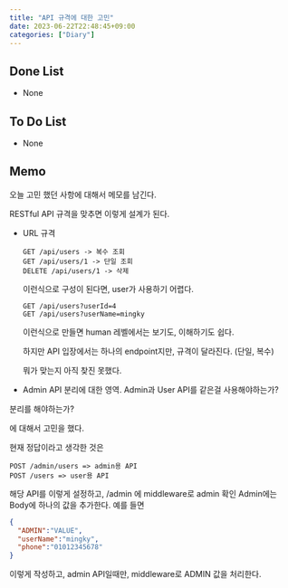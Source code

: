 ```yaml
---
title: "API 규격에 대한 고민"
date: 2023-06-22T22:48:45+09:00
categories: ["Diary"]
---
```

## Done List
- None

## To Do List
- None

## Memo
오늘 고민 했던 사항에 대해서 메모를 남긴다.

RESTful API 규격을 맞추면 이렇게 설계가 된다.

- URL 규격
  ```
  GET /api/users -> 복수 조회
  GET /api/users/1 -> 단일 조회
  DELETE /api/users/1 -> 삭제
  ```
  이런식으로 구성이 된다면, user가 사용하기 어렵다.

  ```
  GET /api/users?userId=4
  GET /api/users?userName=mingky
  ```
  이런식으로 만들면 human 레벨에서는 보기도, 이해하기도 쉽다.

  하지만 API 입장에서는 하나의 endpoint지만, 규격이 달라진다. (단일, 복수)

  뭐가 맞는지 아직 찾진 못했다.
- Admin API 분리에 대한 영역.
Admin과 User API를 같은걸 사용해야하는가?

분리를 해야하는가?

에 대해서 고민을 했다.

현재 정답이라고 생각한 것은

```
POST /admin/users => admin용 API
POST /users => user용 API
```
해당 API를 이렇게 설정하고, /admin 에 middleware로 admin 확인
Admin에는 Body에 하나의 값을 추가한다.
예를 들면

```json
{
  "ADMIN":"VALUE",
  "userName":"mingky",
  "phone":"01012345678"
}
```
이렇게 작성하고, admin API일때만, middleware로 ADMIN 값을 처리한다.